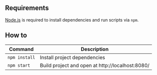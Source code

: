 ## Requirements

[Node.js](https://nodejs.org) is required to install dependencies and run scripts via `npm`.

## How to

| Command | Description |
|---------|-------------|
| `npm install` | Install project dependencies |
| `npm start` | Build project and open at http://localhost:8080/ |
